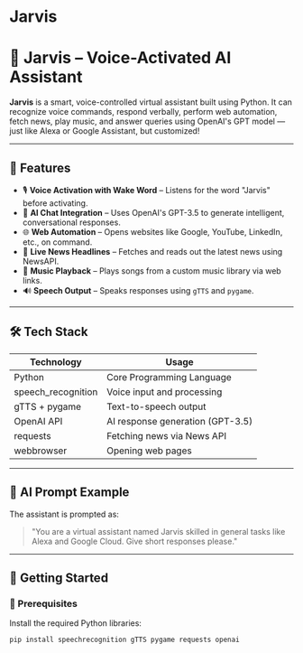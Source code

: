 # Jarvis

# 🤖 Jarvis – Voice-Activated AI Assistant

**Jarvis** is a smart, voice-controlled virtual assistant built using Python. It can recognize voice commands, respond verbally, perform web automation, fetch news, play music, and answer queries using OpenAI's GPT model — just like Alexa or Google Assistant, but customized!

---

## 🎯 Features

- 🎙️ **Voice Activation with Wake Word** – Listens for the word "Jarvis" before activating.
- 🧠 **AI Chat Integration** – Uses OpenAI's GPT-3.5 to generate intelligent, conversational responses.
- 🌐 **Web Automation** – Opens websites like Google, YouTube, LinkedIn, etc., on command.
- 📰 **Live News Headlines** – Fetches and reads out the latest news using NewsAPI.
- 🎵 **Music Playback** – Plays songs from a custom music library via web links.
- 🔊 **Speech Output** – Speaks responses using `gTTS` and `pygame`.

---

## 🛠️ Tech Stack

| Technology        | Usage                             |
|-------------------|------------------------------------|
| Python            | Core Programming Language          |
| speech_recognition | Voice input and processing         |
| gTTS + pygame     | Text-to-speech output              |
| OpenAI API        | AI response generation (GPT-3.5)   |
| requests          | Fetching news via News API         |
| webbrowser        | Opening web pages                  |

---

## 🧠 AI Prompt Example

The assistant is prompted as:
> "You are a virtual assistant named Jarvis skilled in general tasks like Alexa and Google Cloud. Give short responses please."

---

## 🚀 Getting Started

### 🔧 Prerequisites
Install the required Python libraries:
```bash
pip install speechrecognition gTTS pygame requests openai
